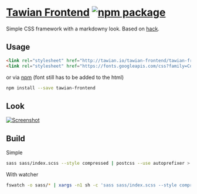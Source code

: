 # [Tawian Frontend](http://tawian.io/tawian-frontend/) [![npm package][npm-badge]][npm]

Simple CSS framework with a markdowny look. Based on [hack](https://github.com/egoist/hack).


## Usage

```html
<link rel="stylesheet" href="http://tawian.io/tawian-frontend/tawian-frontend.css">
<link rel="stylesheet" href="https://fonts.googleapis.com/css?family=Cousine:400,400i,700,700i">
```

or via [npm][npm] (font still has to be added to the html)

```sh
npm install --save tawian-frontend
```


## Look

[![Screenshot](https://raw.githubusercontent.com/tawian/tawian-frontend/master/screenshot.png)](http://tawian.io/tawian-frontend/)


## Build

Simple

```sh
sass sass/index.scss --style compressed | postcss --use autoprefixer > tawian-frontend.css
```

With watcher

```sh
fswatch -o sass/* | xargs -n1 sh -c 'sass sass/index.scss --style compressed | postcss --use autoprefixer > tawian-frontend.css'
```


[npm-badge]: https://img.shields.io/npm/v/tawian-frontend.svg?style=flat-square
[npm]: https://www.npmjs.org/package/tawian-frontend
